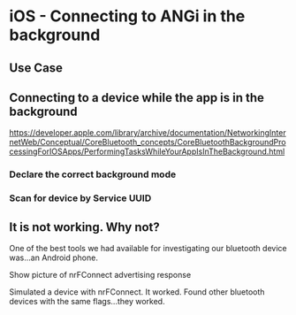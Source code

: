 # iOS - Connecting to ANGi in the background

## Use Case
## Connecting to a device while the app is in the background
https://developer.apple.com/library/archive/documentation/NetworkingInternetWeb/Conceptual/CoreBluetooth_concepts/CoreBluetoothBackgroundProcessingForIOSApps/PerformingTasksWhileYourAppIsInTheBackground.html
### Declare the correct background mode
### Scan for device by Service UUID

## It is not working.  Why not?

One of the best tools we had available for investigating our bluetooth device was...an Android phone.

Show picture of nrFConnect advertising response

Simulated a device with nrFConnect.  It worked.
Found other bluetooth devices with the same flags...they worked.


